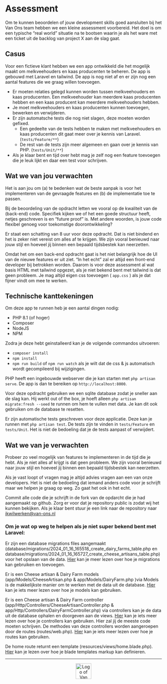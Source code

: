 
# Assessment

Om te kunnen beoordelen of jouw development skills goed aansluiten bij het Van
Ons team hebben we een kleine assessment voorbereid. Het doel is om een
typische “real world” situatie na te bootsen waarin je als het ware met een ticket
uit de backlog van project X aan de slag gaat.

## Casus

Voor een fictieve klant hebben we een app ontwikkeld die het mogelijk maakt om melkveehouders en kaas producenten te beheren. De app is gebouwd met Laravel en tailwind. De app is nog niet af en er zijn nog een aantal features die we graag willen toevoegen.

- Er moeten relaties gelegd kunnen worden tussen melkveehouders en kaas producenten. Een melkveehouder kan meerdere kaas producenten hebben en een kaas producent kan meerdere melkveehouders hebben.
- Je moet melkveehouders en kaas producenten kunnen toevoegen, bewerken en verwijderen.
- Er zijn automatsche tests die nog niet slagen, deze moeten worden gefixed.
  - Een gedeelte van de tests hebben te maken met melkveehouders en kaas producenten dit gaat meer over je kennis van Laravel. (```tests/Feature/**```)
  - De rest van de tests zijn meer algemeen en gaan over je kennis van PHP.  (```tests/Unit/**```)
- Als je klaar bent en tijd over hebt mag je zelf nog een feature toevoegen die je leuk lijkt en daar een test voor schrijven.

## Wat we van jou verwachten
Het is aan jou om (a) te bedenken wat de beste aanpak is voor het implementeren van de gevraagde features en (b) de implementatie toe te passen.

Bij de beoordeling van de opdracht letten we vooral op de kwaliteit van de (back-end) code. Specifiek kijken we of het een goede structuur heeft, netjes geschreven is en “future proof” is. Met andere woorden, is jouw code flexibel genoeg voor toekomstige doorontwikkeling?

Er staat een schatting van 8 uur voor deze opdracht. Dat is niet bindend en het is zeker niet vereist om alles af te krijgen. We zijn vooral benieuwd naar jouw stijl en hoeveel jij binnen een bepaald tijdsbestek kan neerzetten.

Omdat het om een back-end opdracht gaat is het niet belangrijk hoe de UI van de nieuwe features er uit ziet. “In het echt” zal er altijd een front-end developer bij betrokken worden. Daarom is voor deze assessment al wat basis HTML met tailwind opgezet, als je niet bekend bent met tailwind is dat geen probleem. Je mag altijd eigen css toevoegen ( ```app.css``` ) als je dat fijner vindt om mee te werken.

## Technische kanttekeningen

Om deze app te runnen heb je een aantal dingen nodig: 

- PHP 8.1 (of hoger)
- Composer
- NodeJS
- NPM

Zodra je deze hebt geinstalleerd kan je de volgende commandos uitvoeren:
- ```composer install```
- ```npm install```
- ```npm run build``` of ```npm run watch``` als je wilt dat de css & js automatisch wordt gecompileerd bij wijzigingen.

PHP heeft een ingebouwde webserver die je kan starten met ```php artisan serve```. De app is dan te bereiken op ```http://localhost:8000```.

Voor deze opdracht gebruiken we een sqlite database zodat je sneller aan de slag kan. Hij werkt out of the box, je hoeft alleen ```php artisan migrate:fresh --seed``` te runnen om hem te vullen met data. Je kan dit ook gebruiken om de database te resetten.

Er zijn automatische tests geschreven voor deze applicatie. Deze kan je runnen met ```php artisan test```. De tests zijn te vinden in ```tests/Feature``` en ```tests/Unit```. Het is niet de bedoeling dat je de tests aanpast of verwijdert.

## Wat we van je verwachten
Probeer zo veel mogelijk van features te implementeren in de tijd die je hebt. Als je niet alles af krijgt is dat geen probleem. We zijn vooral benieuwd naar jouw stijl en hoeveel jij binnen een bepaald tijdsbestek kan neerzetten.

Als je vast loopt of vragen mag je altijd advies vragen aan een van onze developers. Het is niet de bedoeling dat iemand anders code voor je schrijft maar we helpen je graag op weg. Zo gaat het ook in het echt.

Commit alle code die je schrijft in de fork van de opdarcht die je had aangemaakt op github. Zorg er voor dat je repository public is zodat wij het kunnen bekijken. Als je klaar bent stuur je een link naar de repository naar [ikwilwerken@van-ons.nl](mailto:ikwilwerken@van-ons.nl)

### Om je wat op weg te helpen als je niet super bekend bent met Laravel:
Er zijn een database migrations files aangemaakt (database/migrations/2024_01_16_165518_create_dairy_farms_table.php en database/migrations/2024_01_16_165727_create_cheese_artisans_table.php) voor het opslaan van de data. [Hier](https://laravel.com/docs/10.x/migrations#tables) kan je meer lezen over hoe je migrations kan gebruiken en toevoegen.

Er is een Cheese artisan & Dairy Farm models (app/Models/CheeseArtisan.php & app/Models/DairyFarm.php )via Models is de makkelijkste manier om te werken met de data uit de database. [Hier](https://laravel.com/docs/10.x/eloquent#retrieving-models) kan je iets meer lezen over hoe je models kan gebruiken.

Er is een Cheese artisan & Dairy Farm controller (app/Http/Controllers/CheeseArtisanController.php & app/Http/Controllers/DairyFarmController.php) via controllers kan je de data uit de database ophalen en doorgeven aan de views. [Hier](https://laravel.com/docs/10.x/controllers) kan je iets meer lezen over hoe je controllers kan gebruiken. Hier zal jij de meeste code moeten schrijven. De methodes van deze controllers worden aangeroepen door de routes (routes/web.php). [Hier](https://laravel.com/docs/10.x/routing) kan je iets meer lezen over hoe je routes kan gebruiken.

De home route returnt een template (resources/views/home.blade.php). [Hier](https://laravel.com/docs/10.x/views) kan je lezen over hoe je blade templates markup kan definieren.

---

<p align="center"><a href="https://van-ons.nl/" target="_blank"><img src="https://opensource.van-ons.nl/files/cow.png" width="50" alt="Logo of Van Ons"></a></p>
